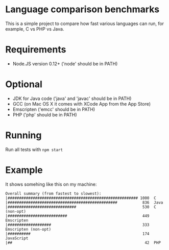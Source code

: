 # Language comparison benchmarks

This is a simple project to compare how fast various languages can run, for example, C vs PHP vs Java.

# Requirements

* Node.JS version 0.12+ ('node' should be in PATH)

# Optional

* JDK for Java code ('java' and 'javac' should be in PATH)
* GCC (on Mac OS X it comes with XCode App from the App Store)
* Emscripten ('emcc' should be in PATH)
* PHP ('php' should be in PATH)

# Running

Run all tests with `npm start`

# Example

It shows somehing like this on my machine:

```
Overall summary (from fastest to slowest):
|######################################################### 1000  C
|################################################           836  Java
|##############################                             530  C (non-opt)
|##########################                                 449  Emscripten
|###################                                        333  Emscripten (non-opt)
|##########                                                 174  JavaScript
|##                                                          42  PHP
```
